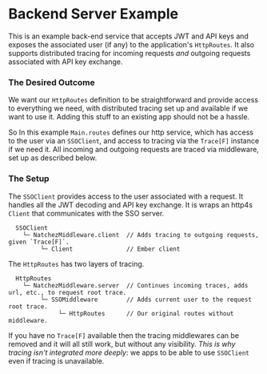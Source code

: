 # Backend Server Example

This is an example back-end service that accepts JWT and API keys and exposes the associated user
(if any) to the application's `HttpRoutes`. It also supports distributed tracing for incoming
requests *and* outgoing requests associated with API key exchange.

### The Desired Outcome

We want our `HttpRoutes` definition to be straightforward and provide access to everything we
need, with distributed tracing set up and available if we want to use it. Adding this stuff to an
existing app should not be a hassle.

So In this example `Main.routes` defines our http service, which has access to the user via an
`SSOClient`, and access to tracing via the `Trace[F]` instance if we need it. All incoming and
outgoing requests are traced via middleware, set up as described below.

### The Setup

The `SSOClient` provides access to the user associated with a request. It handles all the JWT
decoding and API key exchange. It is wraps an http4s `Client` that communicates with the SSO
server.

```
  SSOClient
    └─ NatchezMiddleware.client  // Adds tracing to outgoing requests, given `Trace[F]`.
         └─ Client               // Ember client
```

The `HttpRoutes` has two layers of tracing.

```
  HttpRoutes
    └─ NatchezMiddleware.server  // Continues incoming traces, adds url, etc., to request root trace.
         └─ SSOMiddleware        // Adds current user to the request root trace.
              └─ HttpRoutes      // Our original routes without middleware.
```

If you have no `Trace[F]` available then the tracing middlewares can be removed and it will all still
work, but without any visibility. _This is why tracing isn't integrated more deeply_: we apps to be
able to use `SSOClient` even if tracing is unavailable.